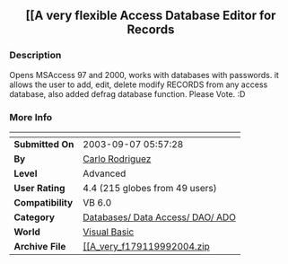 ﻿<div align="center">

## \[\[A very flexible Access Database Editor for Records


</div>

### Description

Opens MSAccess 97 and 2000, works with databases with passwords. it allows the user to add, edit, delete modify RECORDS from any access database, also added defrag database function. Please Vote. :D
 
### More Info
 


<span>             |<span>
---                |---
**Submitted On**   |2003-09-07 05:57:28
**By**             |[Carlo Rodriguez](https://github.com/Planet-Source-Code/PSCIndex/blob/master/ByAuthor/carlo-rodriguez.md)
**Level**          |Advanced
**User Rating**    |4.4 (215 globes from 49 users)
**Compatibility**  |VB 6\.0
**Category**       |[Databases/ Data Access/ DAO/ ADO](https://github.com/Planet-Source-Code/PSCIndex/blob/master/ByCategory/databases-data-access-dao-ado__1-6.md)
**World**          |[Visual Basic](https://github.com/Planet-Source-Code/PSCIndex/blob/master/ByWorld/visual-basic.md)
**Archive File**   |[\[\[A\_very\_f179119992004\.zip](https://github.com/Planet-Source-Code/carlo-rodriguez-a-very-flexible-access-database-editor-for-records__1-48330/archive/master.zip)








